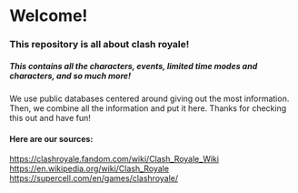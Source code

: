 # Welcome!
### This repository is all about clash royale!
##### This contains all the characters, events, limited time modes and characters, and so much more!

We use public databases centered around giving out the most information. Then, we combine all the information and put it here.
Thanks for checking this out and have fun!

#### Here are our sources:

https://clashroyale.fandom.com/wiki/Clash_Royale_Wiki
https://en.wikipedia.org/wiki/Clash_Royale
https://supercell.com/en/games/clashroyale/

